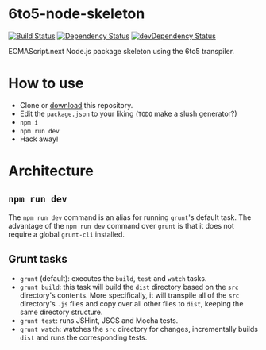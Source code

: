 # 6to5-node-skeleton
[![Build Status](http://img.shields.io/travis/UltCombo/6to5-node-skeleton.svg)](https://travis-ci.org/UltCombo/6to5-node-skeleton)
[![Dependency Status](http://img.shields.io/david/UltCombo/6to5-node-skeleton.svg)](https://david-dm.org/UltCombo/6to5-node-skeleton)
[![devDependency Status](http://img.shields.io/david/dev/UltCombo/6to5-node-skeleton.svg)](https://david-dm.org/UltCombo/6to5-node-skeleton#info=devDependencies)

ECMAScript.next Node.js package skeleton using the 6to5 transpiler.

# How to use

- Clone or [download](https://github.com/UltCombo/6to5-node-skeleton/archive/master.zip) this repository.
- Edit the `package.json` to your liking (`TODO` make a slush generator?)
- `npm i`
- `npm run dev`
- Hack away!

# Architecture

## `npm run dev`

The `npm run dev` command is an alias for running `grunt`'s default task. The advantage of the `npm run dev` command over `grunt` is that it does not require a global `grunt-cli` installed.

## Grunt tasks

- `grunt` (default): executes the `build`, `test` and `watch` tasks.
- `grunt build`: this task will build the `dist` directory based on the `src` directory's contents. More specifically, it will transpile all of the `src` directory's `.js` files and copy over all other files to `dist`, keeping the same directory structure.
- `grunt test`: runs JSHint, JSCS and Mocha tests.
- `grunt watch`: watches the `src` directory for changes, incrementally builds `dist` and runs the corresponding tests.
